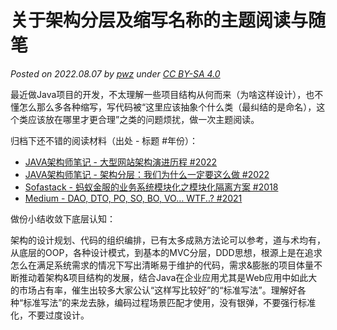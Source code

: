 # 关于架构分层及缩写名称的主题阅读与随笔

*Posted on 2022.08.07 by [pwz](http://pwz.wiki) under [CC BY-SA 4.0](https://creativecommons.org/licenses/by-sa/4.0/)* 

最近做Java项目的开发，不太理解一些项目结构从何而来（为啥这样设计），也不懂怎么那么多各种缩写，写代码被“这里应该抽象个什么类（最纠结的是命名），这个类应该放在哪里才更合理”之类的问题烦扰，做一次主题阅读。

归档下还不错的阅读材料（出处 - 标题 #年份）：

* [JAVA架构师笔记 - 大型网站架构演进历程 #2022](https://zq99299.github.io/note-architect/ztc/00/01.html)
* [JAVA架构师笔记 - 架构分层：我们为什么一定要这么做 #2022](https://zq99299.github.io/note-architect/hc/01/02.html)
* [Sofastack - 蚂蚁金服的业务系统模块化之模块化隔离方案 #2018](https://www.sofastack.tech/blog/sofastack-modular-isolation/)
* [Medium - DAO, DTO, PO, SO, BO, VO… WTF..? #2021](https://colin-but.medium.com/dao-dto-po-so-bo-vo-wtf-6673c9dd5437)


做份小结收敛下底层认知：

架构的设计规划、代码的组织编排，已有太多成熟方法论可以参考，道与术均有，从底层的OOP，各种设计模式，到基本的MVC分层，DDD思想，根源上是在追求怎么在满足系统需求的情况下写出清晰易于维护的代码，需求&膨胀的项目体量不断推动着架构&项目结构的发展，结合Java在企业应用尤其是Web应用中如此大的市场占有率，催生出较多大家公认“这样写比较好”的“标准写法”。理解好各种“标准写法”的来龙去脉，编码过程场景匹配才使用，没有银弹，不要强行标准化，不要过度设计。